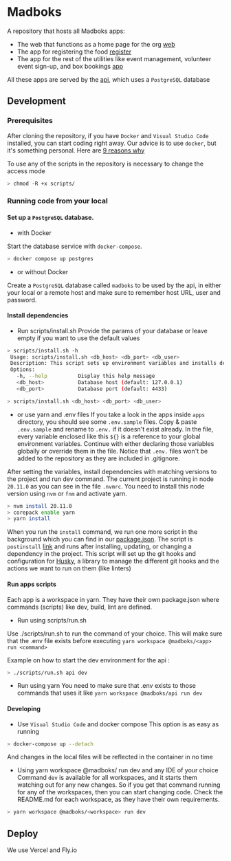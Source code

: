 # Madboks

A repository that hosts all Madboks apps: 
- The web that functions as a home page for the org [web](./apps/web/README.md)
- The app for registering the food [register](./apps/register/README.md)
- The app for the rest of the utilities like event management, volunteer event sign-up, and box bookings [app](./apps/app/README.md)

All these apps are served by the [api](./apps/api/README.md), which uses a `PostgreSQL` database

## Development

### Prerequisites
After cloning the repository, if you have `Docker` and `Visual Studio Code` installed, you can start coding right away. Our advice is to use `docker`, but it's something personal. Here are [9 reasons why](https://dev.to/danielgaldev/9-reasons-why-you-should-use-docker-as-a-development-environment-474j)

To use any of the scripts in the repository is necessary to change the access mode
```bash 
> chmod -R +x scripts/
```

### Running code from your local

#### Set up a `PostgreSQL` database. 
* with Docker

Start the database service with `docker-compose`.

```bash 
> docker compose up postgres
```
* or without Docker

Create a `PostgreSQL` database called `madboks` to be used by the api, in either your local or a remote host and make sure to remember host URL, user and password.

#### Install dependencies
* Run scripts/install.sh
Provide the params of your database or leave empty if you want to use the default values

```bash 
> scripts/install.sh -h
 Usage: scripts/install.sh <db_host> <db_port> <db_user>
 Description: This script sets up environment variables and installs dependencies.
 Options:
   -h, --help          Display this help message
   <db_host>           Database host (default: 127.0.0.1)
   <db_port>           Database port (default: 4433)

> scripts/install.sh <db_host> <db_port> <db_user>
```

* or use yarn and .env files
If you take a look in the apps inside `apps` directory, you should see some `.env.sample` files. Copy & paste `.env.sample` and rename to `.env.` if it doesn't exist already. In the file, every variable enclosed like this `${}` is a reference to your global environment variables. Continue with either declaring those variables globally or override them in the file. Notice that `.env.` files won't be added to the repository as they are included in .gitignore. 

After setting the variables, install dependencies with matching versions to the project and run dev command. The current project is running in node `20.11.0` as you can see in the file `.nvmrc`. You need to install this node version using `nvm` or `fnm` and activate yarn. 

```bash
> nvm install 20.11.0
> corepack enable yarn
> yarn install
```

When you run the `install` command, we run one more script in the background which you can find in our [package.json](./package.json). The script is `postinstall` [link](https://yarnpkg.com/advanced/lifecycle-scripts#postinstall) and runs after installing, updating, or changing a dependency in the project. This script will set up the git hooks and configuration for [Husky](https://typicode.github.io/husky/), a library to manage the different git hooks and the actions we want to run on them (like linters)


#### Run apps scripts
Each app is a workspace in yarn. They have their own package.json where commands (scripts) like dev, build, lint are defined. 
* Run using scripts/run.sh

Use ./scripts/run.sh <app> <command> to run the command of your choice. This will make sure that the .env file exists before executing `yarn workspace @madboks/<app> run <command>`

Example on how to start the dev environment for the api : 
```bash
> ./scripts/run.sh api dev
```

* Run using yarn
You need to make sure that .env exists to those commands that uses it like `yarn workspace @madboks/api run dev`

#### Developing

* Use `Visual Studio Code` and docker compose
This option is as easy as running

```bash
> docker-compose up --detach
```
And changes in the local files will be reflected in the container in no time

* Using yarn workspace @madboks/<workspace> run dev and any IDE of your choice
Command `dev` is available for all workspaces, and it starts them watching out for any new changes. So if you get that command running for any of the workspaces, then you can start changing code. Check the README.md for each workspace, as they have their own requirements.

```bash
> yarn workspace @madboks/<workspace> run dev
```

## Deploy

We use Vercel and Fly.io
